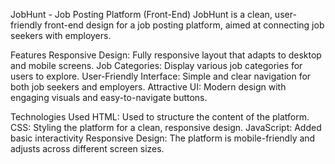 JobHunt - Job Posting Platform (Front-End)
JobHunt is a clean, user-friendly front-end design for a job posting platform, aimed at connecting job seekers with employers.

Features
Responsive Design: Fully responsive layout that adapts to desktop and mobile screens.
Job Categories: Display various job categories for users to explore.
User-Friendly Interface: Simple and clear navigation for both job seekers and employers.
Attractive UI: Modern design with engaging visuals and easy-to-navigate buttons.

Technologies Used
HTML: Used to structure the content of the platform.
CSS: Styling the platform for a clean, responsive design.
JavaScript: Added basic interactivity 
Responsive Design: The platform is mobile-friendly and adjusts across different screen sizes.
